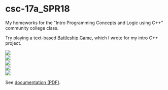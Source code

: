 # csc-17a_SPR18

<p>My homeworks for the "Intro Programming Concepts and Logic using C++" community college class.</p>

Try playing a text-based <a href="https://github.com/uralmasha/csc-17a_SPR18/tree/master/Battleship%20Game" title="Sea Battle on C++ console">Battleship Game</a>, which I wrote for my intro C++ project.

<img src="https://github.com/uralmasha/Cplusplus-for-csc-17a/blob/master/Battleship%20Game/Flowcharts%2C%20UML/screenshots/csc-17A%20screen1.jpg" />
<br/>
<img src="https://github.com/uralmasha/Cplusplus-for-csc-17a/blob/master/Battleship%20Game/Flowcharts%2C%20UML/screenshots/csc-17A%20screen2.jpg" />
<br/>
<img src="https://github.com/uralmasha/Cplusplus-for-csc-17a/blob/master/Battleship%20Game/Flowcharts%2C%20UML/screenshots/csc-17A%20screen3.jpg" />
<br/>
<img src="https://github.com/uralmasha/Cplusplus-for-csc-17a/blob/master/Battleship%20Game/Flowcharts%2C%20UML/screenshots/csc-17A%20screen4.jpg" />
<br/>
<img src="https://github.com/uralmasha/Cplusplus-for-csc-17a/blob/master/Battleship%20Game/Flowcharts%2C%20UML/screenshots/csc-17A%20screen5.jpg" />

See <a href="https://github.com/uralmasha/Cplusplus-for-csc-17a/blob/master/Battleship%20Game/C%2B%2B%20Final%20Battleship%20Classes.pdf">documentation (PDF)</a>.
